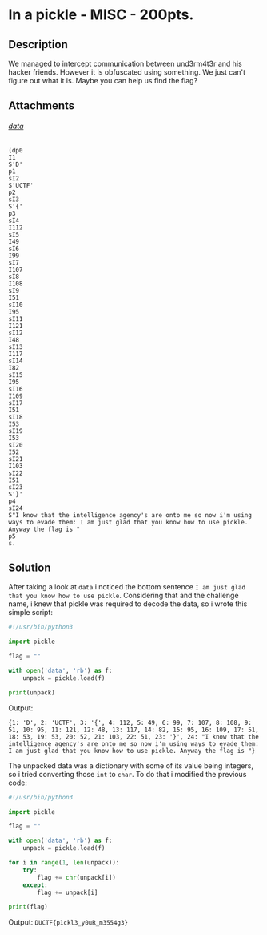# In a pickle - MISC - 200pts.
## Description
We managed to intercept communication between und3rm4t3r and his hacker friends.
However it is obfuscated using something.
We just can't figure out what it is.
Maybe you can help us find the flag?

## Attachments
###### [data](data)
```
(dp0
I1
S'D'
p1
sI2
S'UCTF'
p2
sI3
S'{'
p3
sI4
I112
sI5
I49
sI6
I99
sI7
I107
sI8
I108
sI9
I51
sI10
I95
sI11
I121
sI12
I48
sI13
I117
sI14
I82
sI15
I95
sI16
I109
sI17
I51
sI18
I53
sI19
I53
sI20
I52
sI21
I103
sI22
I51
sI23
S'}'
p4
sI24
S"I know that the intelligence agency's are onto me so now i'm using ways to evade them: I am just glad that you know how to use pickle. Anyway the flag is "
p5
s.
```

## Solution
After taking a look at `data` i noticed the bottom sentence `I am just glad that you know how to use pickle`.
Considering that and the challenge name, i knew that pickle was required to decode the data, so i wrote this simple script:

```python
#!/usr/bin/python3

import pickle

flag = ""

with open('data', 'rb') as f:
    unpack = pickle.load(f)

print(unpack)
```

Output:
```
{1: 'D', 2: 'UCTF', 3: '{', 4: 112, 5: 49, 6: 99, 7: 107, 8: 108, 9: 51, 10: 95, 11: 121, 12: 48, 13: 117, 14: 82, 15: 95, 16: 109, 17: 51, 18: 53, 19: 53, 20: 52, 21: 103, 22: 51, 23: '}', 24: "I know that the intelligence agency's are onto me so now i'm using ways to evade them: I am just glad that you know how to use pickle. Anyway the flag is "}
```
The unpacked data was a dictionary with some of its value being integers, so i tried converting those `int` to `char`.
To do that i modified the previous code:

```python
#!/usr/bin/python3

import pickle

flag = ""

with open('data', 'rb') as f:
    unpack = pickle.load(f)

for i in range(1, len(unpack)):
    try:
        flag += chr(unpack[i])
    except:
        flag += unpack[i]

print(flag)
```
Output: `DUCTF{p1ckl3_y0uR_m3554g3}`
